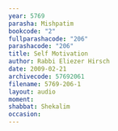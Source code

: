 ```yaml
---
year: 5769
parasha: Mishpatim
bookcode: "2"
fullparashacode: "206"
parashacode: "206"
title: Self Motivation
author: Rabbi Eliezer Hirsch
date: 2009-02-21
archivecode: 57692061
filename: 5769-206-1
layout: audio
moment: 
shabbat: Shekalim
occasion: 
---
```

